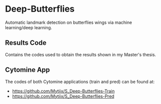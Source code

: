 # Deep-Butterflies
Automatic landmark detection on butterflies wings via machine learning/deep learning.

## Results Code
Contains the codes used to obtain the results shown in my Master's thesis.

## Cytomine App
The codes of both Cytomine applications (train and pred) can be found at:
- https://github.com/Mytiix/S_Deep-Butterflies-Train
- https://github.com/Mytiix/S_Deep-Butterflies-Pred
